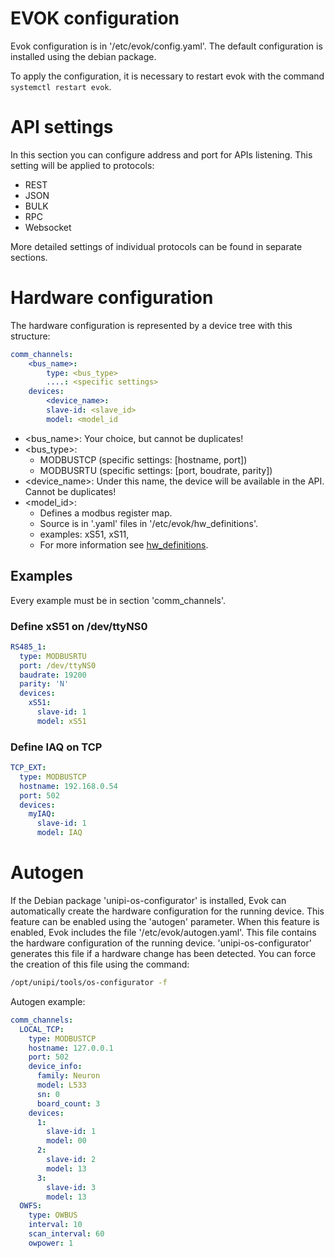 # EVOK configuration

Evok configuration is in '/etc/evok/config.yaml'.
The default configuration is installed using the debian package.

To apply the configuration, it is necessary to restart evok with the command `systemctl restart evok`.


# API settings

In this section you can configure address and port for APIs listening.
This setting will be applied to protocols:
 - REST
 - JSON
 - BULK
 - RPC
 - Websocket
  
More detailed settings of individual protocols can be found in separate sections.


# Hardware configuration

The hardware configuration is represented by a device tree with this structure:
```yaml
comm_channels:
    <bus_name>:
        type: <bus_type>
        ....: <specific settings>
    devices:
        <device_name>:
        slave-id: <slave_id>
        model: <model_id
```
 - <bus_name>: Your choice, but cannot be duplicates!
 - <bus_type>:
   - MODBUSTCP (specific settings: [hostname, port])
   - MODBUSRTU (specific settings: [port, boudrate, parity])
 - <device_name>: Under this name, the device will be available in the API. Cannot be duplicates!
 - <model_id>:
   - Defines a modbus register map.
   - Source is in '.yaml' files in '/etc/evok/hw_definitions'.
   - examples: xS51, xS11,
   - For more information see [hw_definitions](./hw_definitions.md).

## Examples

Every example must be in section 'comm_channels'.

### Define xS51 on /dev/ttyNS0
```yaml
RS485_1:
  type: MODBUSRTU
  port: /dev/ttyNS0
  baudrate: 19200
  parity: 'N'
  devices:
    xS51:
      slave-id: 1
      model: xS51
```

### Define IAQ on TCP
```yaml
TCP_EXT:
  type: MODBUSTCP
  hostname: 192.168.0.54
  port: 502
  devices:
    myIAQ:
      slave-id: 1
      model: IAQ
```

# Autogen

If the Debian package 'unipi-os-configurator' is installed,
Evok can automatically create the hardware configuration for the running device.
This feature can be enabled using the 'autogen' parameter.
When this feature is enabled, Evok includes the file '/etc/evok/autogen.yaml'.
This file contains the hardware configuration of the running device.
'unipi-os-configurator' generates this file if a hardware change has been detected.
You can force the creation of this file using the command:
```bash
/opt/unipi/tools/os-configurator -f
````
Autogen example:
```yaml
comm_channels:
  LOCAL_TCP:
    type: MODBUSTCP
    hostname: 127.0.0.1
    port: 502
    device_info:
      family: Neuron
      model: L533
      sn: 0
      board_count: 3
    devices:
      1:
        slave-id: 1
        model: 00
      2:
        slave-id: 2
        model: 13
      3:
        slave-id: 3
        model: 13
  OWFS:
    type: OWBUS
    interval: 10
    scan_interval: 60
    owpower: 1

```
